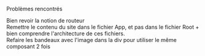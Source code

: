 Problèmes rencontrés

Bien revoir la notion de routeur
<br />
Remettre le contenu du site dans le fichier App, et pas dans le fichier Root + bien comprendre l'architecture de ces fichiers.
<br />
Refaire les bandeaux avec l'image dans la div pour utiliser le même composant 2 fois
